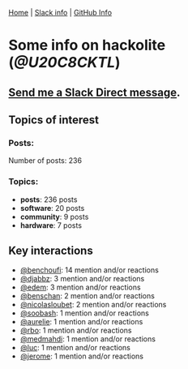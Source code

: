 [Home](https://kelu124.github.io/echommunity/) | [Slack info](https://kelu124.github.io/echommunity/) | [GitHub Info](https://kelu124.github.io/echommunity/github.html)

# Some info on __hackolite__ (_@U20C8CKTL_)


## [Send me a Slack Direct message](https://echopen.slack.com/messages/@hackolite/).

## Topics of interest

### Posts: 

Number of posts: 236

### Topics:

* __posts__: 236 posts
* __software__: 20 posts
* __community__: 9 posts
* __hardware__: 7 posts

## Key interactions 

* [@benchoufi](./U0B47KC3S.md): 14 mention and/or reactions
* [@djabbz](./U2PFHNN3C.md): 3 mention and/or reactions
* [@edem](./U34N7NQNR.md): 3 mention and/or reactions
* [@benschan](./U1PKXQVDW.md): 2 mention and/or reactions
* [@nicolasloubet](./U04H8570R.md): 2 mention and/or reactions
* [@soobash](./U1PAGSKGU.md): 1 mention and/or reactions
* [@aurelie](./U37GZRZU6.md): 1 mention and/or reactions
* [@rbo](./U38HVMZ6K.md): 1 mention and/or reactions
* [@medmahdi](./U36QEPF51.md): 1 mention and/or reactions
* [@luc](./U0AAL4W13.md): 1 mention and/or reactions
* [@jerome](./U07UEJC2H.md): 1 mention and/or reactions

